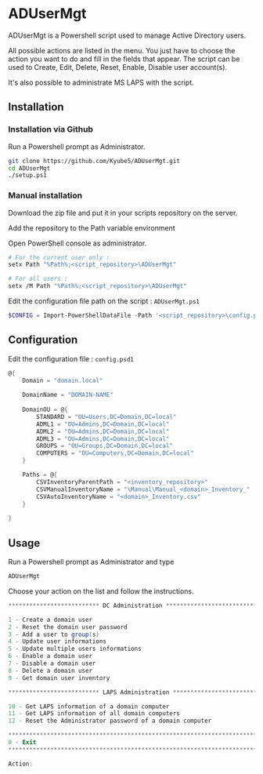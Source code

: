 # ADUserMgt

ADUserMgt is a Powershell script used to manage Active Directory users.

All possible actions are listed in the menu. You just have to choose the action you want to do and fill in the fields that appear.
The script can be used to Create, Edit, Delete, Reset, Enable, Disable user account(s).

It's also possible to administrate MS LAPS with the script.

## Installation

### Installation via Github

Run a Powershell prompt as Administrator.

```bash
git clone https://github.com/Kyube5/ADUserMgt.git
cd ADUserMgt
./setup.ps1
```

### Manual installation 

Download the zip file and put it in your scripts repository on the server.

Add the repository to the Path variable environment

Open PowerShell console as administrator.

```bash
# For the current user only :
setx Path "%Path%;<script_repository>\ADUserMgt"

# For all users :
setx /M Path "%Path%;<script_repository>\ADUserMgt"
```


Edit the configuration file path on the script : ``ADUserMgt.ps1``

```powershell
$CONFIG = Import-PowerShellDataFile -Path '<script_repository>\config.psd1' -ErrorAction Stop
```

## Configuration
Edit the configuration file : ``config.psd1``

```powershell
@{
    Domain = "domain.local"
    
    DomainName = "DOMAIN-NAME"
    
    DomainOU = @{
        STANDARD = "OU=Users,DC=Domain,DC=local"
        ADML1 = "OU=Admins,DC=Domain,DC=local"
        ADML2 = "OU=Admins,DC=Domain,DC=local"
        ADML3 = "OU=Admins,DC=Domain,DC=local"
        GROUPS = "OU=Groups,DC=Domain,DC=local"
        COMPUTERS = "OU=Computers,DC=Domain,DC=local"
    }

    Paths = @{
        CSVInventoryParentPath = "<inventory_repository>"
        CSVManualInventoryName = "\Manual\Manual_<domain>_Inventory_"
        CSVAutoInventoryName = "<domain>_Inventory.csv"
    }
    
}
```
## Usage
Run a Powershell prompt as Administrator and type 

```bash
ADUserMgt
```

Choose your action on the list and follow the instructions.

```Powershell
************************** DC Administration **************************

1 - Create a domain user
2 - Reset the domain user password
3 - Add a user to group(s)
4 - Update user informations
5 - Update multiple users informations
6 - Enable a domain user
7 - Disable a domain user
8 - Delete a domain user
9 - Get domain user inventory

************************** LAPS Administration ************************

10 - Get LAPS information of a domain computer
11 - Get LAPS information of all domain computers
12 - Reset the Administrator password of a domain computer

***********************************************************************
0 - Exit
***********************************************************************

Action:
```


